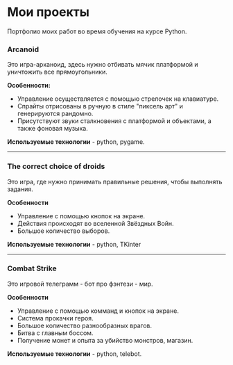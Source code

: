 # Мои проекты
Портфолио моих работ во время обучения на курсе Python.
### Arcanoid 
Это игра-арканоид, здесь нужно отбивать мячик платформой и уничтожить все прямоугольники.

**Особенности:**
- Управление осуществляется с помощью стрелочек на клавиатуре.
- Спрайты отрисованы в ручную в стиле "пиксель арт" и генерируются рандомно.
- Присутствуют звуки сталкновения с платформой и объектами, а также фоновая музыка.

**Используемые технологии** - python, pygame.
***
### The correct choice of droids
Это игра, где нужно принимать правильные решения, чтобы выполнять задания.

**Особенности**
- Управление с помощью кнопок на экране.
- Действия происходят во вселенной Звёздных Войн.
- Большое количество выборов.

**Используемые технологии** - python, TKinter
***
### Combat Strike
Это игровой телеграмм - бот про фэнтези - мир.

**Особенности**
- Управление с помощью комманд и кнопок на экране.
- Система прокачки героя.
- Большое количество разнообразных врагов.
- Битва с главным боссом.
- Получение монет и опыта за убийство монстров, магазин.

**Используемые технологии** - python, telebot.

